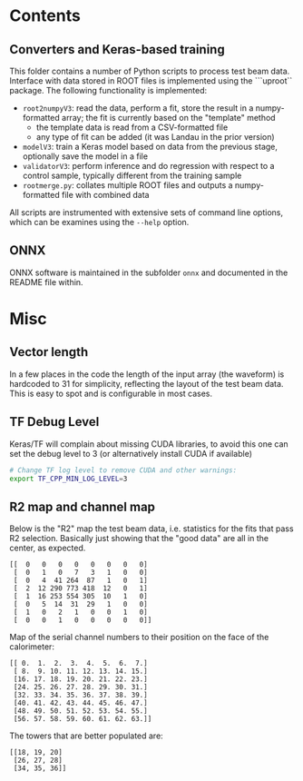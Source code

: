 # Contents

## Converters and Keras-based training

This folder contains a number of Python scripts to process test beam data.
Interface with data stored in ROOT files is implemented using the ```uproot``
package. The following functionality is implemented:

* `root2numpyV3`: read the data, perform a fit, store the result in a
numpy-formatted array; the fit is currently based on the "template" method
   * the template data is read from a CSV-formatted file
   * any type of fit can be added (it was Landau in the prior version)
* `modelV3`: train a Keras model based on data from the previous stage, optionally
save the model in a file
* `validatorV3`: perform inference and do regression with respect to a control sample,
typically different from the training sample
* `rootmerge.py`: collates multiple ROOT files and outputs a numpy-formatted file
with combined data

All scripts are instrumented with extensive sets of command line options, which can
be examines using the `--help` option.

## ONNX

ONNX software is maintained in the subfolder `onnx` and documented in the README file
within.

# Misc

## Vector length

In a few places in the code the length of the input array (the waveform) is hardcoded
to 31 for simplicity, reflecting the layout of the test beam data.
This is easy to spot and is configurable in most cases.


## TF Debug Level

Keras/TF will complain about missing CUDA libraries, to avoid
this one can set the debug level to 3 (or alternatively install
CUDA if available)

```bash
# Change TF log level to remove CUDA and other warnings:
export TF_CPP_MIN_LOG_LEVEL=3
```

## R2 map and channel map

Below is the "R2" map the test beam data, i.e. statistics
for the fits that pass R2 selection. Basically just showing
that the "good data" are all in the center, as expected.

```
[[  0   0   0   0   0   0   0   0]
 [  0   1   0   7   3   1   0   0]
 [  0   4  41 264  87   1   0   1]
 [  2  12 290 773 418  12   0   1]
 [  1  16 253 554 305  10   1   0]
 [  0   5  14  31  29   1   0   0]
 [  1   0   2   1   0   0   1   0]
 [  0   0   1   0   0   0   0   0]]
```

Map of the serial channel numbers to their
position on the face of the calorimeter:

```
[[ 0.  1.  2.  3.  4.  5.  6.  7.]
 [ 8.  9. 10. 11. 12. 13. 14. 15.]
 [16. 17. 18. 19. 20. 21. 22. 23.]
 [24. 25. 26. 27. 28. 29. 30. 31.]
 [32. 33. 34. 35. 36. 37. 38. 39.]
 [40. 41. 42. 43. 44. 45. 46. 47.]
 [48. 49. 50. 51. 52. 53. 54. 55.]
 [56. 57. 58. 59. 60. 61. 62. 63.]]
```

The towers that are better populated are:

```
[[18, 19, 20]
 [26, 27, 28]
 [34, 35, 36]]
```
